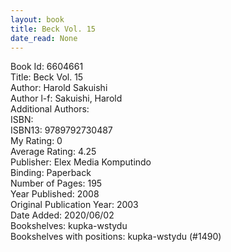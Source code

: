 ```yaml
---
layout: book
title: Beck Vol. 15
date_read: None
---
```


Book Id: 6604661<br />
Title: Beck Vol. 15<br />
Author: Harold Sakuishi<br />
Author l-f: Sakuishi, Harold<br />
Additional Authors: <br />
ISBN: <br />
ISBN13: 9789792730487<br />
My Rating: 0<br />
Average Rating: 4.25<br />
Publisher: Elex Media Komputindo<br />
Binding: Paperback<br />
Number of Pages: 195<br />
Year Published: 2008<br />
Original Publication Year: 2003<br />
Date Added: 2020/06/02<br />
Bookshelves: kupka-wstydu<br />
Bookshelves with positions: kupka-wstydu (#1490)<br />

